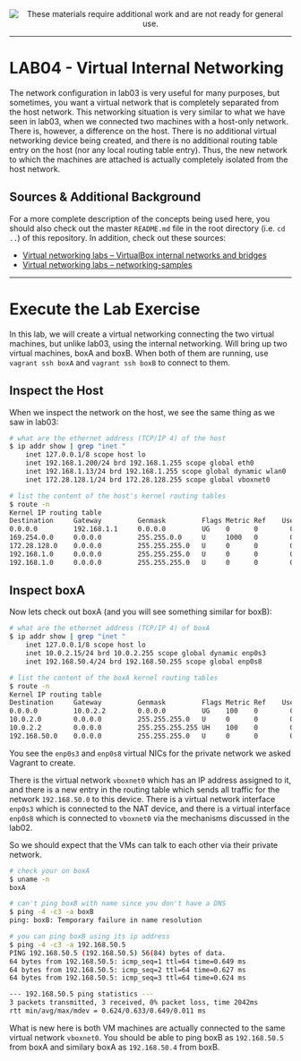 
<!--
Maintainer:   jeffskinnerbox@yahoo.com / www.jeffskinnerbox.me
Version:      0.0.1
-->


<div align="center">
<img src="http://www.foxbyrd.com/wp-content/uploads/2018/02/file-4.jpg" title="These materials require additional work and are not ready for general use." align="center">
</div>


----


# LAB04 - Virtual Internal Networking
The network configuration in lab03 is very useful for many purposes, but sometimes,
you want a virtual network that is completely separated from the host network.
This networking situation is very similar to what we have seen in lab03,
when we connected two machines with a host-only network.
There is, however, a difference on the host.
There is no additional virtual networking device being created,
and there is no additional routing table entry on the host (nor any local routing table entry).
Thus, the new network to which the machines are attached is actually completely isolated from the host network.

## Sources & Additional Background
For a more complete description of the concepts being used here,
you should also check out the master `README.md` file in the root directory
(i.e. `cd ..`) of this repository.
In addition, check out these sources:

* [Virtual networking labs – VirtualBox internal networks and bridges](https://leftasexercise.com/2019/12/16/virtual-networking-labs-virtualbox-internal-networks-and-bridges/)
* [Virtual networking labs – networking-samples](https://github.com/christianb93/networking-samples)


------


# Execute the Lab Exercise
In this lab, we will create a virtual networking connecting the two virtual machines,
but unlike lab03, using the internal networking.
Will bring up two virtual machines, boxA and boxB.
When both of them are running, use `vagrant ssh boxA` and `vagrant ssh boxB` to connect to them.

## Inspect the Host
When we inspect the network on the host,
we see the same thing as we saw in lab03:

```bash
# what are the ethernet address (TCP/IP 4) of the host
$ ip addr show | grep "inet "
    inet 127.0.0.1/8 scope host lo
    inet 192.168.1.200/24 brd 192.168.1.255 scope global eth0
    inet 192.168.1.13/24 brd 192.168.1.255 scope global dynamic wlan0
    inet 172.28.128.1/24 brd 172.28.128.255 scope global vboxnet0

# list the content of the host's kernel routing tables
$ route -n
Kernel IP routing table
Destination     Gateway         Genmask         Flags Metric Ref    Use Iface
0.0.0.0         192.168.1.1     0.0.0.0         UG    0      0        0 eth0
169.254.0.0     0.0.0.0         255.255.0.0     U     1000   0        0 eth0
172.28.128.0    0.0.0.0         255.255.255.0   U     0      0        0 vboxnet0
192.168.1.0     0.0.0.0         255.255.255.0   U     0      0        0 eth0
192.168.1.0     0.0.0.0         255.255.255.0   U     0      0        0 wlan0
```

## Inspect boxA
Now lets check out boxA (and you will see something similar for boxB):

```bash
# what are the ethernet address (TCP/IP 4) of boxA
$ ip addr show | grep "inet "
    inet 127.0.0.1/8 scope host lo
    inet 10.0.2.15/24 brd 10.0.2.255 scope global dynamic enp0s3
    inet 192.168.50.4/24 brd 192.168.50.255 scope global enp0s8

# list the content of the boxA kernel routing tables
$ route -n
Kernel IP routing table
Destination     Gateway         Genmask         Flags Metric Ref    Use Iface
0.0.0.0         10.0.2.2        0.0.0.0         UG    100    0        0 enp0s3
10.0.2.0        0.0.0.0         255.255.255.0   U     0      0        0 enp0s3
10.0.2.2        0.0.0.0         255.255.255.255 UH    100    0        0 enp0s3
192.168.50.0    0.0.0.0         255.255.255.0   U     0      0        0 enp0s8
```
You see the `enp0s3` and `enp0s8` virtual NICs for the private network we asked Vagrant to create.

There is the virtual network `vboxnet0` which has an IP address assigned to it,
and there is a new entry in the routing table which sends all traffic for the network `192.168.50.0` to this device.
There is a virtual network interface `enp0s3` which is connected to the NAT device,
and there is a virtual interface `enp0s8` which is connected to `vboxnet0`
via the mechanisms discussed in the lab02.

So we should expect that the VMs can talk to each other via their private network.

```bash
# check your on boxA
$ uname -n
boxA

# can't ping boxB with name since you don't have a DNS
$ ping -4 -c3 -a boxB
ping: boxB: Temporary failure in name resolution

# you can ping boxB using its ip address
$ ping -4 -c3 -a 192.168.50.5
PING 192.168.50.5 (192.168.50.5) 56(84) bytes of data.
64 bytes from 192.168.50.5: icmp_seq=1 ttl=64 time=0.649 ms
64 bytes from 192.168.50.5: icmp_seq=2 ttl=64 time=0.627 ms
64 bytes from 192.168.50.5: icmp_seq=3 ttl=64 time=0.624 ms

--- 192.168.50.5 ping statistics ---
3 packets transmitted, 3 received, 0% packet loss, time 2042ms
rtt min/avg/max/mdev = 0.624/0.633/0.649/0.011 ms
```

What is new here is both VM machines are actually connected to the same virtual network `vboxnet0`.
You should be able to ping boxB as `192.168.50.5` from boxA and similary boxA as `192.168.50.4` from boxB.



